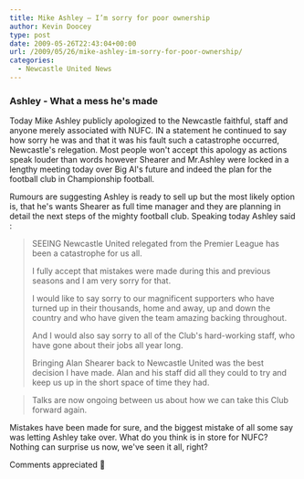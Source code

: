 ```yaml
---
title: Mike Ashley – I’m sorry for poor ownership
author: Kevin Doocey
type: post
date: 2009-05-26T22:43:04+00:00
url: /2009/05/26/mike-ashley-im-sorry-for-poor-ownership/
categories:
  - Newcastle United News
---
```


### Ashley - What a mess he's made

Today Mike Ashley publicly apologized to the Newcastle faithful, staff and anyone merely associated with NUFC. IN a statement he continued to say how sorry he was and that it was his fault such a catastrophe occurred, Newcastle's relegation. Most people won't accept this apology as actions speak louder than words however Shearer and Mr.Ashley were locked in a lengthy meeting today over Big Al's future and indeed the plan for the football club in Championship football.

Rumours are suggesting Ashley is ready to sell up but the most likely option is, that he's wants Shearer as full time manager and they are planning in detail the next steps of the mighty football club. Speaking today Ashley said :

> SEEING Newcastle United relegated from the Premier League has been a catastrophe for us all.
>
> I fully accept that mistakes were made during this and previous seasons and I am very sorry for that.
>
> I would like to say sorry to our magnificent supporters who have turned up in their thousands, home and away, up and down the country and who have given the team amazing backing throughout.
>
> And I would also say sorry to all of the Club's hard-working staff, who have gone about their jobs all year long.
>
> Bringing Alan Shearer back to Newcastle United was the best decision I have made. Alan and his staff did all they could to try and keep us up in the short space of time they had.

> Talks are now ongoing between us about how we can take this Club forward again.

Mistakes have been made for sure, and the biggest mistake of all some say was letting Ashley take over. What do you think is in store for NUFC? Nothing can surprise us now, we've seen it all, right?

Comments appreciated 🙂
